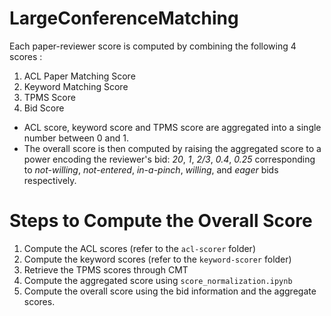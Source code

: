 # LargeConferenceMatching
Each paper-reviewer score is computed by combining the following 4 scores :

1. ACL Paper Matching Score
2. Keyword Matching Score
3. TPMS Score
4. Bid Score

- ACL score, keyword score and TPMS score are aggregated into a single number between 0 and 1. 
- The overall score is then computed by raising the aggregated score to a power encoding the reviewer's bid: *20*, *1*, *2/3*, *0.4*, *0.25* corresponding to *not-willing*, *not-entered*, *in-a-pinch*, *willing*, and *eager* bids respectively. 

# Steps to Compute the Overall Score
1. Compute the ACL scores (refer to the `acl-scorer` folder)
2. Compute the keyword scores (refer to the `keyword-scorer` folder)
3. Retrieve the TPMS scores through CMT
4. Compute the aggregated score using `score_normalization.ipynb`
5. Compute the overall score using the bid information and the aggregate scores.